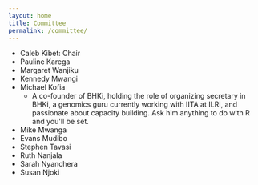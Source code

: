 ```yaml
---
layout: home
title: Committee
permalink: /committee/
---
```

- Caleb Kibet: Chair
- Pauline Karega
- Margaret Wanjiku
- Kennedy Mwangi
- Michael Kofia
  - A co-founder of BHKi, holding the role of organizing secretary in BHKi, a genomics guru currently working with IITA at ILRI, and passionate about capacity building. Ask him anything to do with R and you'll be set.
- Mike Mwanga
- Evans Mudibo
- Stephen Tavasi
- Ruth Nanjala
- Sarah Nyanchera
- Susan Njoki
